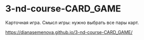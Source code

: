 # 3-nd-course-CARD_GAME
Карточная игра. Смысл игры: нужно выбрать все пары карт.

https://dianasemenova.github.io/3-nd-course-CARD_GAME/
